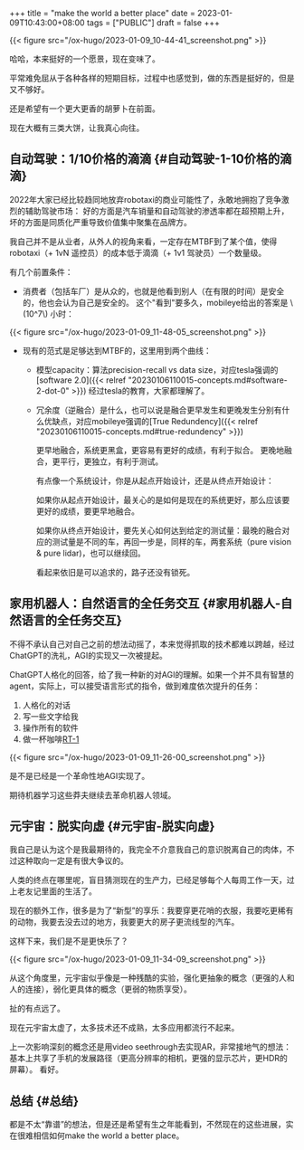 +++
title = "make the world a better place"
date = 2023-01-09T10:43:00+08:00
tags = ["PUBLIC"]
draft = false
+++

{{< figure src="/ox-hugo/2023-01-09_10-44-41_screenshot.png" >}}

哈哈，本来挺好的一个愿景，现在变味了。

平常难免屈从于各种各样的短期目标，过程中也感觉到，做的东西是挺好的，但是又不够好。

还是希望有一个更大更香的胡萝卜在前面。

现在大概有三类大饼，让我真心向往。


## 自动驾驶：1/10价格的滴滴 {#自动驾驶-1-10价格的滴滴}

2022年大家已经比较趋同地放弃robotaxi的商业可能性了，永敢地拥抱了竞争激烈的辅助驾驶市场：
好的方面是汽车销量和自动驾驶的渗透率都在超预期上升，坏的方面是同质化严重导致价值集中聚集在品牌方。

我自己并不是从业者，从外人的视角来看，一定存在MTBF到了某个值，使得robotaxi（+ 1vN 遥控员）的成本低于滴滴（+ 1v1 驾驶员）一个数量级。

有几个前置条件：

-   消费者（包括车厂）是从众的，也就是他看到别人（在有限的时间）是安全的，他也会认为自己是安全的。
    这个"看到"要多久，mobileye给出的答案是 \\(10^7\\) 小时：

{{< figure src="/ox-hugo/2023-01-09_11-48-05_screenshot.png" >}}

-   现有的范式是足够达到MTBF的，这里用到两个曲线：
    -   模型capacity：算法precision-recall vs data size，对应tesla强调的[software 2.0]({{< relref "20230106110015-concepts.md#software-2-dot-0" >}})
        经过tesla的教育，大家都理解了。
    -   冗余度（逆融合）是什么，也可以说是融合更早发生和更晚发生分别有什么优缺点，对应mobileye强调的[True Redundency]({{< relref "20230106110015-concepts.md#true-redundency" >}})

        更早地融合，系统更黑盒，更容易有更好的成绩，有利于拟合。
        更晚地融合，更平行，更独立，有利于测试。

        有点像一个系统设计，你是从起点开始设计，还是从终点开始设计：

        如果你从起点开始设计，最关心的是如何是现在的系统更好，那么应该要更好的成绩，要更早地融合。

        如果你从终点开始设计，要先关心如何达到给定的测试量：最晚的融合对应的测试量是不同的车，再回一步是，同样的车，两套系统（pure vision &amp; pure lidar)，也可以继续回。

        看起来依旧是可以追求的，路子还没有锁死。


## 家用机器人：自然语言的全任务交互 {#家用机器人-自然语言的全任务交互}

不得不承认自己对自己之前的想法动摇了，本来觉得抓取的技术都难以跨越，经过ChatGPT的洗礼，AGI的实现又一次被提起。

ChatGPT人格化的回答，给了我一种新的对AGI的理解。如果一个并不具有智慧的agent，实际上，可以接受语言形式的指令，做到难度依次提升的任务：

1.  人格化的对话
2.  写一些文字给我
3.  操作所有的软件
4.  做一杯咖啡[RT-1](https://ai.googleblog.com/2022/12/rt-1-robotics-transformer-for-real.html)

{{< figure src="/ox-hugo/2023-01-09_11-26-00_screenshot.png" >}}

是不是已经是一个革命性地AGI实现了。

期待机器学习这些莽夫继续去革命机器人领域。


## 元宇宙：脱实向虚 {#元宇宙-脱实向虚}

我自己是认为这个是我最期待的，我完全不介意我自己的意识脱离自己的肉体，不过这种取向一定是有很大争议的。

人类的终点在哪里呢，盲目猜测现在的生产力，已经足够每个人每周工作一天，过上老友记里面的生活了。

现在的额外工作，很多是为了“新型”的享乐：我要穿更花哨的衣服，我要吃更稀有的动物，我要去没去过的地方，我要更大的房子更流线型的汽车。

这样下来，我们是不是更快乐了？

{{< figure src="/ox-hugo/2023-01-09_11-34-09_screenshot.png" >}}

从这个角度里，元宇宙似乎像是一种残酷的实验，强化更抽象的概念（更强的人和人的连接），弱化更具体的概念（更弱的物质享受）。

扯的有点远了。

现在元宇宙太虚了，太多技术还不成熟，太多应用都流行不起来。

上一次影响深刻的概念还是用video seethrough去实现AR，非常接地气的想法：基本上共享了手机的发展路径（更高分辨率的相机，更强的显示芯片，更HDR的屏幕）。
看好。


## 总结 {#总结}

都是不太“靠谱”的想法，但是还是希望有生之年能看到，不然现在的这些进展，实在很难相信如何make the world a better place。
